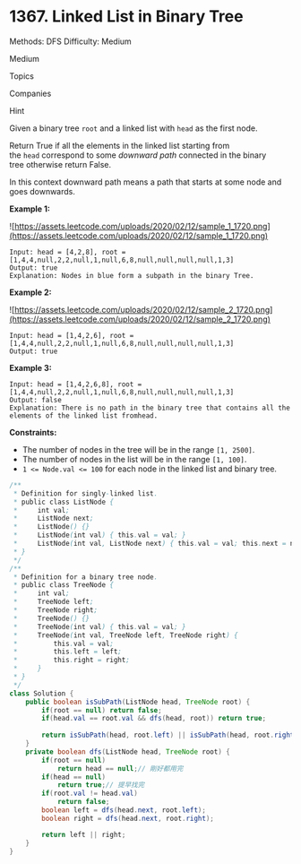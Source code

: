# 1367. Linked List in Binary Tree

Methods: DFS
Difficulty: Medium

Medium

Topics

Companies

Hint

Given a binary tree `root` and a linked list with `head` as the first node.

Return True if all the elements in the linked list starting from the `head` correspond to some *downward path* connected in the binary tree otherwise return False.

In this context downward path means a path that starts at some node and goes downwards.

**Example 1:**

![https://assets.leetcode.com/uploads/2020/02/12/sample_1_1720.png](https://assets.leetcode.com/uploads/2020/02/12/sample_1_1720.png)

```
Input: head = [4,2,8], root = [1,4,4,null,2,2,null,1,null,6,8,null,null,null,null,1,3]
Output: true
Explanation: Nodes in blue form a subpath in the binary Tree.

```

**Example 2:**

![https://assets.leetcode.com/uploads/2020/02/12/sample_2_1720.png](https://assets.leetcode.com/uploads/2020/02/12/sample_2_1720.png)

```
Input: head = [1,4,2,6], root = [1,4,4,null,2,2,null,1,null,6,8,null,null,null,null,1,3]
Output: true

```

**Example 3:**

```
Input: head = [1,4,2,6,8], root = [1,4,4,null,2,2,null,1,null,6,8,null,null,null,null,1,3]
Output: false
Explanation: There is no path in the binary tree that contains all the elements of the linked list fromhead.

```

**Constraints:**

- The number of nodes in the tree will be in the range `[1, 2500]`.
- The number of nodes in the list will be in the range `[1, 100]`.
- `1 <= Node.val <= 100` for each node in the linked list and binary tree.

```java
/**
 * Definition for singly-linked list.
 * public class ListNode {
 *     int val;
 *     ListNode next;
 *     ListNode() {}
 *     ListNode(int val) { this.val = val; }
 *     ListNode(int val, ListNode next) { this.val = val; this.next = next; }
 * }
 */
/**
 * Definition for a binary tree node.
 * public class TreeNode {
 *     int val;
 *     TreeNode left;
 *     TreeNode right;
 *     TreeNode() {}
 *     TreeNode(int val) { this.val = val; }
 *     TreeNode(int val, TreeNode left, TreeNode right) {
 *         this.val = val;
 *         this.left = left;
 *         this.right = right;
 *     }
 * }
 */
class Solution {
    public boolean isSubPath(ListNode head, TreeNode root) {
        if(root == null) return false;
        if(head.val == root.val && dfs(head, root)) return true;
        
        return isSubPath(head, root.left) || isSubPath(head, root.right);
    }
    private boolean dfs(ListNode head, TreeNode root) {
        if(root == null)    
            return head == null;// 剛好都用完
        if(head == null) 
            return true;// 提早找完
        if(root.val != head.val) 
            return false;
        boolean left = dfs(head.next, root.left);
        boolean right = dfs(head.next, root.right);

        return left || right;
    }
}
```